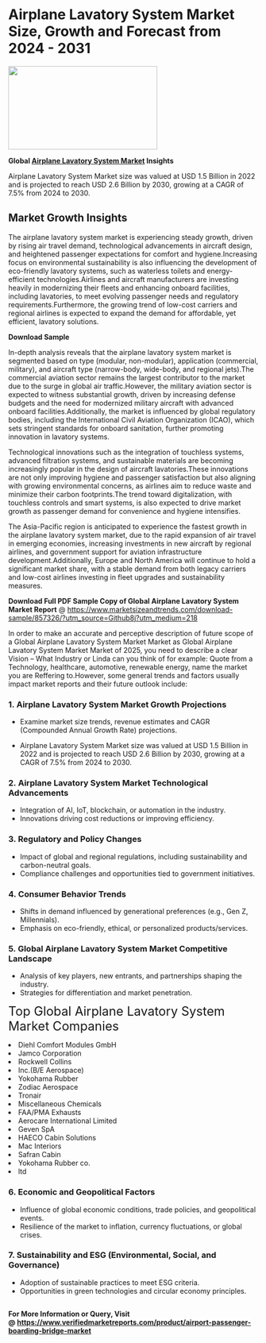 <H1>Airplane Lavatory System Market Size, Growth and Forecast from 2024 - 2031</H1><img class="aligncenter size-medium wp-image-584254" src="https://thirdeyenews.in/wp-content/uploads/2024/09/Global-Market-Research-300x168.jpeg" alt="" width="300" height="168" /><p><strong>Global&nbsp;<a href="https://www.marketsizeandtrends.com/download-sample/857326/?utm_source=Github8j?utm_medium=218">Airplane Lavatory System Market</a> Insights</strong></p><p>Airplane Lavatory System Market size was valued at USD 1.5 Billion in 2022 and is projected to reach USD 2.6 Billion by 2030, growing at a CAGR of 7.5% from 2024 to 2030.</p><p><h2>Market Growth Insights</h2> <p>The airplane lavatory system market is experiencing steady growth, driven by rising air travel demand, technological advancements in aircraft design, and heightened passenger expectations for comfort and hygiene.Increasing focus on environmental sustainability is also influencing the development of eco-friendly lavatory systems, such as waterless toilets and energy-efficient technologies.Airlines and aircraft manufacturers are investing heavily in modernizing their fleets and enhancing onboard facilities, including lavatories, to meet evolving passenger needs and regulatory requirements.Furthermore, the growing trend of low-cost carriers and regional airlines is expected to expand the demand for affordable, yet efficient, lavatory solutions.</p> <p><strong>Download Sample</strong></p> <p>In-depth analysis reveals that the airplane lavatory system market is segmented based on type (modular, non-modular), application (commercial, military), and aircraft type (narrow-body, wide-body, and regional jets).The commercial aviation sector remains the largest contributor to the market due to the surge in global air traffic.However, the military aviation sector is expected to witness substantial growth, driven by increasing defense budgets and the need for modernized military aircraft with advanced onboard facilities.Additionally, the market is influenced by global regulatory bodies, including the International Civil Aviation Organization (ICAO), which sets stringent standards for onboard sanitation, further promoting innovation in lavatory systems.</p> <p>Technological innovations such as the integration of touchless systems, advanced filtration systems, and sustainable materials are becoming increasingly popular in the design of aircraft lavatories.These innovations are not only improving hygiene and passenger satisfaction but also aligning with growing environmental concerns, as airlines aim to reduce waste and minimize their carbon footprints.The trend toward digitalization, with touchless controls and smart systems, is also expected to drive market growth as passenger demand for convenience and hygiene intensifies.</p> <p>The Asia-Pacific region is anticipated to experience the fastest growth in the airplane lavatory system market, due to the rapid expansion of air travel in emerging economies, increasing investments in new aircraft by regional airlines, and government support for aviation infrastructure development.Additionally, Europe and North America will continue to hold a significant market share, with a stable demand from both legacy carriers and low-cost airlines investing in fleet upgrades and sustainability measures.</p> <p><span class=""><strong>Download Full PDF Sample Copy of Global Airplane Lavatory System Market Report</strong> @ <a href="https://www.marketsizeandtrends.com/download-sample/857326/?utm_source=Github8j?utm_medium=218" target="_blank">https://www.marketsizeandtrends.com/download-sample/857326/?utm_source=Github8j?utm_medium=218</a></span></p><p>In order to make an accurate and perceptive description of future scope of a Global&nbsp;Airplane Lavatory System Market Market as Global&nbsp;Airplane Lavatory System Market Market of 2025, you need to describe a clear Vision &ndash; What Industry or Linda can you think of for example: Quote from a Technology, healthcare, automotive, renewable energy, name the market you are Reffering to.However, some general trends and factors usually impact market reports and their future outlook include:</p><h3>1.&nbsp;<strong>Airplane Lavatory System Market Growth Projections</strong></h3><ul><li>Examine market size trends, revenue estimates and CAGR (Compounded Annual Growth Rate) projections.</li><li><p>Airplane Lavatory System Market size was valued at USD 1.5 Billion in 2022 and is projected to reach USD 2.6 Billion by 2030, growing at a CAGR of 7.5% from 2024 to 2030.</p></li></ul><h3>2.&nbsp;<strong>Airplane Lavatory System Market Technological Advancements</strong></h3><ul><li>Integration of AI, IoT, blockchain, or automation in the industry.</li><li>Innovations driving cost reductions or improving efficiency.</li></ul><h3>3.&nbsp;<strong>Regulatory and Policy Changes</strong></h3><ul><li>Impact of global and regional regulations, including sustainability and carbon-neutral goals.</li><li>Compliance challenges and opportunities tied to government initiatives.</li></ul><h3>4.&nbsp;<strong>Consumer Behavior Trends</strong></h3><ul><li>Shifts in demand influenced by generational preferences (e.g., Gen Z, Millennials).</li><li>Emphasis on eco-friendly, ethical, or personalized products/services.</li></ul><h3>5.&nbsp;<strong>Global Airplane Lavatory System Market Competitive Landscape</strong></h3><ul><li>Analysis of key players, new entrants, and partnerships shaping the industry.</li><li>Strategies for differentiation and market penetration.</li></ul><p data-pm-slice="1 1 []"><span style="color: inherit; font-family: inherit; font-size: 25px;">Top Global Airplane Lavatory System Market Companies</span></p><div class="" data-test-id=""><p><li>Diehl Comfort Modules GmbH</li><li> Jamco Corporation</li><li> Rockwell Collins</li><li> Inc.(B/E Aerospace)</li><li> Yokohama Rubber</li><li> Zodiac Aerospace</li><li> Tronair</li><li> Miscellaneous Chemicals</li><li> FAA/PMA Exhausts</li><li> Aerocare International Limited</li><li> Geven SpA</li><li> HAECO Cabin Solutions</li><li> Mac Interiors</li><li> Safran Cabin</li><li> Yokohama Rubber co.</li><li> ltd</li></p></div><h3>6.&nbsp;<strong>Economic and Geopolitical Factors</strong></h3><ul><li>Influence of global economic conditions, trade policies, and geopolitical events.</li><li>Resilience of the market to inflation, currency fluctuations, or global crises.</li></ul><h3>7.&nbsp;<strong>Sustainability and ESG (Environmental, Social, and Governance)</strong></h3><ul><li>Adoption of sustainable practices to meet ESG criteria.</li><li>Opportunities in green technologies and circular economy principles.</li></ul><h2><strong style="font-size: 14px;">For More Information or Query, Visit @&nbsp;</strong><a style="background-color: #ffffff; font-size: 14px;" href="https://www.marketsizeandtrends.com/report/airplane-lavatory-system-market/" target="_blank">https://www.verifiedmarketreports.com/product/airport-passenger-boarding-bridge-market</a></h2>
